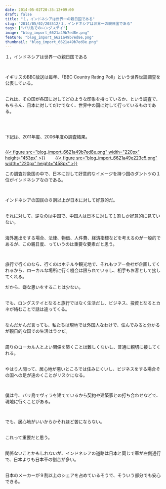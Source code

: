 ```yaml
---
date: 2014-05-02T20:35:12+09:00
draft: false
title: "１，インドネシアは世界一の親日国である"
slug: "2014/05/02/203512/１，インドネシアは世界一の親日国である"
tags: ["バリ島でのロングステイ"]
image: "blog_import_6621a49b7ed8e.png"
feature: "blog_import_6621a49b7ed8e.png"
thumbnail: "blog_import_6621a49b7ed8e.png"
---
```

<p>１，インドネシアは世界一の親日国である</p><br/><p>イギリスのBBC放送は毎年、「BBC Country Rating Poll」という世界世論調査を公表している。</p><p><br/>これは、その国が各国に対してどのような印象を持っているか、という調査で、もちろん、日本に対してだけでなく、世界中の国に対して行っているものである。</p><br/><p><br/>下記は、2011年度、2006年度の調査結果。</p><p><br/><a href="blog_import_6621a49cbf9a9.png">{{< figure src="blog_import_6621a49b7ed8e.png" width="220px" height="453px" >}}</a> 　　<a href="blog_import_6621a49f57350.png">{{< figure src="blog_import_6621a49e223c5.png" width="220px" height="458px" >}}</a> <br/></p><p>この調査対象国の中で、日本に対して好意的なイメージを持つ国のダントツの１位がインドネシアなのである。</p><br/><p>インドネシアの国民の８割以上が日本に対して好意的だ。</p><p><br/>それに対して、逆なのは中国で、中国人は日本に対して１割しか好意的に見ていない。</p><p><br/>海外進出をする場合、法律、物価、人件費、経済指標などを考えるのが一般的であるが、この親日度、っていうのは重要な要素だと思う。</p><br/><p>旅行で行くのなら、行くのはホテルや観光地で、それもツアー会社が企画してくれるから、ローカルな場所に行く機会は限られているし、相手もお客として接してくれる。<br/></p><p>だから、嫌な思いをすることは少ない。</p><p><br/>でも、ロングステイとなると旅行ではなく生活だし、ビジネス、投資となるとカネが絡むことで話は違ってくる。</p><p><br/>なんだかんだ言っても、私たちは現地では外国人なわけで、住んでみると分かるが親日的な国での生活はラクだ。</p><p><br/>周りのローカル人とよい関係を築くことは難しくないし、普通に親切に接してくれる。</p><p><br/>やはり人間って、居心地が悪いところでは住みにくいし、ビジネスをする場合その国への足が遠のくことがリスクになる。</p><br/><p>僕は今、バリ島でヴィラを建てているから契約や建築家との打ち合わせなどで、現地に行くことがある。</p><br/><p>でも、居心地がいいからかそれほど苦にならない。</p><p><br/>これって重要だと思う。</p><p><br/>関係ないことかもしれないが、インドネシアの道路は日本と同じで車が左側通行で、日本よりも日本車の割合が多い。</p><p><br/>日本のメーカーが９割以上のシェアを占めているそうで、そういう部分でも安心できる。</p><br/>

